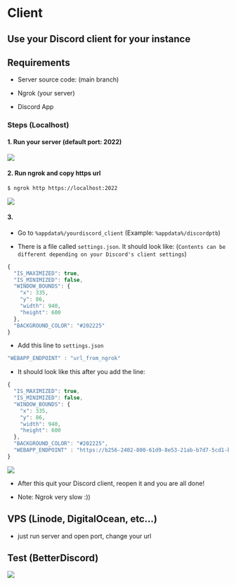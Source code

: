 # Client

## Use your Discord client for your instance

## Requirements

- Server source code: (main branch)

- Ngrok (your server)

- Discord App

### Steps (Localhost)

#### 1. Run your server (default port: 2022)

<img src='https://cdn.discordapp.com/attachments/820557032016969751/1054675830942466098/image.png'>

#### 2. Run ngrok and copy https url

```sh
$ ngrok http https://localhost:2022
```

<img src='https://cdn.discordapp.com/attachments/820557032016969751/1054676438453862440/image.png'>

#### 3.

- Go to `%appdata%/yourdiscord_client` (Example: `%appdata%/discordptb`)

- There is a file called `settings.json`. It should look like: (`Contents can be different depending on your Discord's client settings`)

```js
{
  "IS_MAXIMIZED": true,
  "IS_MINIMIZED": false,
  "WINDOW_BOUNDS": {
    "x": 335,
    "y": 86,
    "width": 940,
    "height": 600
  },
  "BACKGROUND_COLOR": "#202225"
}
```

- Add this line to  `settings.json` 

```js
"WEBAPP_ENDPOINT" : "url_from_ngrok"
```

- It should look like this after you add the line:

```js
{
  "IS_MAXIMIZED": true,
  "IS_MINIMIZED": false,
  "WINDOW_BOUNDS": {
    "x": 335,
    "y": 86,
    "width": 940,
    "height": 600
  },
  "BACKGROUND_COLOR": "#202225",
  "WEBAPP_ENDPOINT" : "https://b256-2402-800-61d9-8e53-21ab-b7d7-5cd1-bf74.ngrok.io"
}
```

<img src='https://cdn.discordapp.com/attachments/820557032016969751/1054676817577005056/image.png'>

- After this quit your Discord client, reopen it and you are all done!

- Note: Ngrok very slow :))

## VPS (Linode, DigitalOcean, etc...)

- just run server and open port, change your url

## Test (BetterDiscord)

<img src='https://cdn.discordapp.com/attachments/820557032016969751/1054679039236907118/image.png'>
